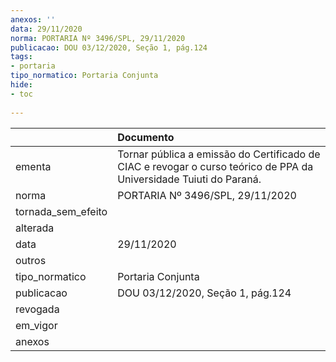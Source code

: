 ```yaml
---
anexos: ''
data: 29/11/2020
norma: PORTARIA Nº 3496/SPL, 29/11/2020
publicacao: DOU 03/12/2020, Seção 1, pág.124
tags:
- portaria
tipo_normatico: Portaria Conjunta
hide: 
- toc 
 
---
```


|                    | Documento                                                                                                          |
|:-------------------|:-------------------------------------------------------------------------------------------------------------------|
| ementa             | Tornar pública a emissão do Certificado de CIAC e revogar o curso teórico de PPA da Universidade Tuiuti do Paraná. |
| norma              | PORTARIA Nº 3496/SPL, 29/11/2020                                                                                   |
| tornada_sem_efeito |                                                                                                                    |
| alterada           |                                                                                                                    |
| data               | 29/11/2020                                                                                                         |
| outros             |                                                                                                                    |
| tipo_normatico     | Portaria Conjunta                                                                                                  |
| publicacao         | DOU 03/12/2020, Seção 1, pág.124                                                                                   |
| revogada           |                                                                                                                    |
| em_vigor           |                                                                                                                    |
| anexos             |                                                                                                                    |